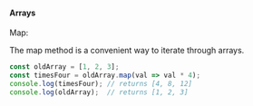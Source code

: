 #### Arrays

Map:

The map method is a convenient way to iterate through arrays.

```js
const oldArray = [1, 2, 3];
const timesFour = oldArray.map(val => val * 4);
console.log(timesFour); // returns [4, 8, 12]
console.log(oldArray);  // returns [1, 2, 3]
```



